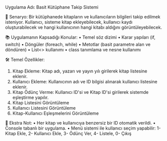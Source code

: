  Uygulama Adı: Basit Kütüphane Takip Sistemi

🎯 Senaryo:
Bir kütüphanede kitapların ve kullanıcıların bilgileri takip edilmek isteniyor. Kullanıcı, sisteme kitap ekleyebilecek, kullanıcı kaydı oluşturabilecek ve hangi kullanıcının hangi kitabı aldığını görüntüleyebilecek.

📚 Uygulamanın Kapsadığı Konular:
•	Temel söz dizimi
•	Karar yapıları (if, switch)
•	Döngüler (foreach, while)
•	Metotlar (basit parametre alan ve döndüren)
•	List<> kullanımı
•	class tanımlama ve nesne kullanımı

🛠️ Temel Özellikler:
1.	Kitap Ekleme: Kitap adı, yazarı ve yayın yılı girilerek kitap listesine eklenir.
2.	Kullanıcı Ekleme: Kullanıcının adı ve ID bilgisi alınarak kullanıcı listesine eklenir.
3.	Kitap Ödünç Verme: Kullanıcı ID'si ve Kitap ID'si girilerek sistemde eşleştirme yapılır.
4.	Kitap Listesini Görüntüleme
5.	Kullanıcı Listesini Görüntüleme
6.	Kitap-Kullanıcı Eşleşmelerini Görüntüleme

🧠 Ekstra Not:
•	Her kitap ve kullanıcıya benzersiz bir ID otomatik verildi.
•	Console tabanlı bir uygulama.
•	Menü sistemi ile kullanıcı seçim yapabilir:
1- Kitap Ekle, 2- Kullanıcı Ekle, 3- Ödünç Ver, 4- Listele, 0- Çıkış
